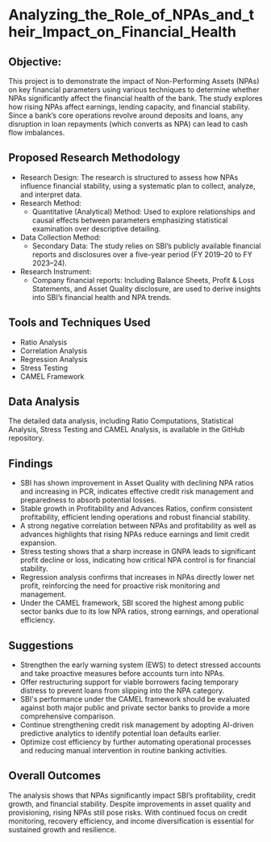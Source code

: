 # Analyzing_the_Role_of_NPAs_and_their_Impact_on_Financial_Health
## Objective:
This project is to demonstrate the impact of Non-Performing Assets (NPAs) on key financial parameters using various techniques to determine whether NPAs significantly affect the financial health of the bank. The study explores how rising NPAs affect earnings, lending capacity, and financial stability. Since a bank’s core operations revolve around deposits and loans, any disruption in loan repayments (which converts as NPA) can lead to cash flow imbalances.
## Proposed Research Methodology
* Research Design: The research is structured to assess how NPAs influence financial stability, using a systematic plan to collect, analyze, and interpret data.
* Research Method:
    * Quantitative (Analytical) Method: Used to explore relationships and causal effects between parameters emphasizing statistical examination over descriptive detailing.
* Data Collection Method:
    * Secondary Data: The study relies on SBI’s publicly available financial reports and disclosures over a five-year period (FY 2019–20 to FY 2023–24).
* Research Instrument:
    * Company financial reports: Including Balance Sheets, Profit & Loss Statements, and Asset Quality disclosure, are used to derive insights into SBI’s financial health and NPA trends.
## Tools and Techniques Used
* Ratio Analysis
* Correlation Analysis
* Regression Analysis
* Stress Testing
* CAMEL Framework
## Data Analysis
The detailed data analysis, including Ratio Computations, Statistical Analysis, Stress Testing and CAMEL Analysis, is available in the GitHub repository.
## Findings
* SBI has shown improvement in Asset Quality with declining NPA ratios and increasing in PCR, indicates effective credit risk management and preparedness to absorb potential losses.
* Stable growth in Profitability and Advances Ratios, confirm consistent profitability, efficient lending operations and robust financial stability.
* A strong negative correlation between NPAs and profitability as well as advances highlights that rising NPAs reduce earnings and limit credit expansion.
* Stress testing shows that a sharp increase in GNPA leads to significant profit decline or loss, indicating how critical NPA control is for financial stability.
* Regression analysis confirms that increases in NPAs directly lower net profit, reinforcing the need for proactive risk monitoring and management.
* Under the CAMEL framework, SBI scored the highest among public sector banks due to its low NPA ratios, strong earnings, and operational efficiency.
## Suggestions
* Strengthen the early warning system (EWS) to detect stressed accounts and take proactive measures before accounts turn into NPAs.
* Offer restructuring support for viable borrowers facing temporary distress to prevent loans from slipping into the NPA category.
* SBI's performance under the CAMEL framework should be evaluated against both major public and private sector banks to provide a more comprehensive comparison.
* Continue strengthening credit risk management by adopting AI-driven predictive analytics to identify potential loan defaults earlier.
* Optimize cost efficiency by further automating operational processes and reducing manual intervention in routine banking activities.
## Overall Outcomes
The analysis shows that NPAs significantly impact SBI’s profitability, credit growth, and financial stability. Despite improvements in asset quality and provisioning, rising NPAs still pose risks. With continued focus on credit monitoring, recovery efficiency, and income diversification is essential for sustained growth and resilience.

